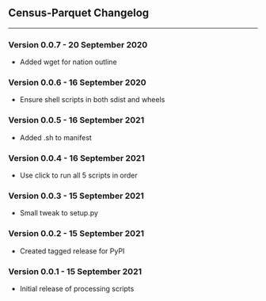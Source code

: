 ## Census-Parquet Changelog
-----------

### Version 0.0.7 - 20 September 2020
- Added wget for nation outline

### Version 0.0.6 - 16 September 2020
- Ensure shell scripts in both sdist and wheels

### Version 0.0.5 - 16 September 2021
- Added .sh to manifest

### Version 0.0.4 - 16 September 2021
- Use click to run all 5 scripts in order

### Version 0.0.3 - 15 September 2021
- Small tweak to setup.py

### Version 0.0.2 - 15 September 2021
- Created tagged release for PyPI

### Version 0.0.1 - 15 September 2021
- Initial release of processing scripts
